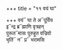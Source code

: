 +++
title = "११ वयं घा"

+++
वयं᳓ घा ते अ᳓पूर्विय  
इ᳓न्द्र ब्र᳓ह्माणि वृत्रहन्  
पुरूत᳓मासः पुरुहूत वज्रिवो  
भृतिं᳓ न᳓ प्र᳓ भरामसि